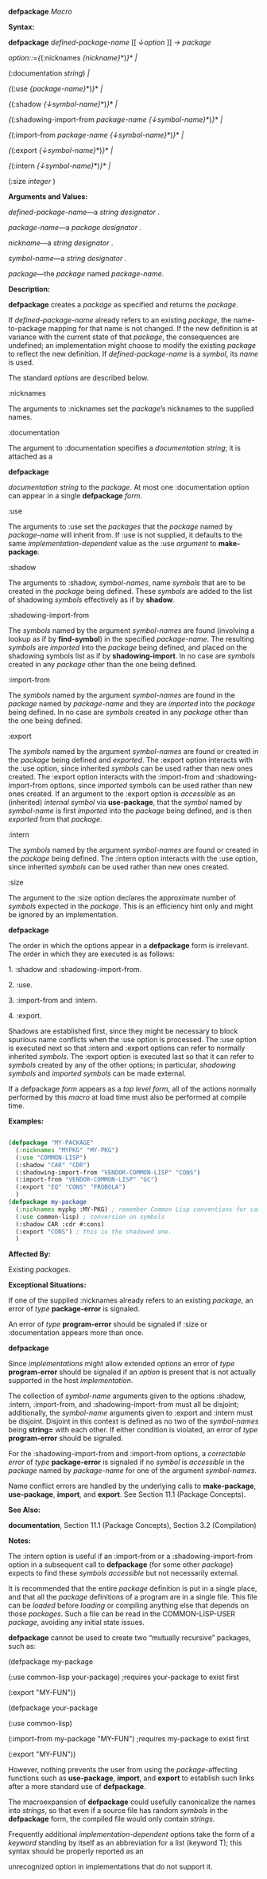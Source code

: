 **defpackage** *Macro* 



**Syntax:** 



**defpackage** *defined-package-name* [[ *↓option* ]] *→ package* 



*option::*=*\{*(:nicknames *\{nickname\}*\*)*\}*\* *|* 



(:documentation *string*) *|* 



*\{*(:use *\{package-name\}*\*)*\}*\* *|* 



*\{*(:shadow *\{↓symbol-name\}*\*)*\}*\* *|* 



*\{*(:shadowing-import-from *package-name \{↓symbol-name\}*\*)*\}*\* *|* 



*\{*(:import-from *package-name \{↓symbol-name\}*\*)*\}*\* *|* 



*\{*(:export *\{↓symbol-name\}*\*)*\}*\* *|* 



*\{*(:intern *\{↓symbol-name\}*\*)*\}*\* *|* 



(:size *integer* ) 



**Arguments and Values:** 



*defined-package-name*—a *string designator* . 



*package-name*—a *package designator* . 



*nickname*—a *string designator* . 



*symbol-name*—a *string designator* . 



*package*—the *package* named *package-name*. 



**Description:** 



**defpackage** creates a *package* as specified and returns the *package*. 



If *defined-package-name* already refers to an existing *package*, the name-to-package mapping for that name is not changed. If the new definition is at variance with the current state of that *package*, the consequences are undefined; an implementation might choose to modify the existing *package* to reflect the new definition. If *defined-package-name* is a *symbol*, its *name* is used. 



The standard *options* are described below. 



:nicknames 



The arguments to :nicknames set the *package*’s nicknames to the supplied names. 



:documentation 



The argument to :documentation specifies a *documentation string*; it is attached as a 



 



 



**defpackage** 



*documentation string* to the *package*. At most one :documentation option can appear in a single **defpackage** *form*. 



:use 



The arguments to :use set the *packages* that the *package* named by *package-name* will inherit from. If :use is not supplied, it defaults to the same *implementation-dependent* value as the :use *argument* to **make-package**. 



:shadow 



The arguments to :shadow, *symbol-names*, name *symbols* that are to be created in the *package* being defined. These *symbols* are added to the list of shadowing *symbols* effectively as if by **shadow**. 



:shadowing-import-from 



The *symbols* named by the argument *symbol-names* are found (involving a lookup as if by **find-symbol**) in the specified *package-name*. The resulting *symbols* are *imported* into the *package* being defined, and placed on the shadowing symbols list as if by **shadowing-import**. In no case are *symbols* created in any *package* other than the one being defined. 



:import-from 



The *symbols* named by the argument *symbol-names* are found in the *package* named by *package-name* and they are *imported* into the *package* being defined. In no case are *symbols* created in any *package* other than the one being defined. 



:export 



The *symbols* named by the argument *symbol-names* are found or created in the *package* being defined and *exported*. The :export option interacts with the :use option, since inherited *symbols* can be used rather than new ones created. The :export option interacts with the :import-from and :shadowing-import-from options, since *imported* symbols can be used rather than new ones created. If an argument to the :export option is *accessible* as an (inherited) *internal symbol* via **use-package**, that the *symbol* named by *symbol-name* is first *imported* into the *package* being defined, and is then *exported* from that *package*. 



:intern 



The *symbols* named by the argument *symbol-names* are found or created in the *package* being defined. The :intern option interacts with the :use option, since inherited *symbols* can be used rather than new ones created. 



:size 



The argument to the :size option declares the approximate number of *symbols* expected in the *package*. This is an efficiency hint only and might be ignored by an implementation. 







 



 



**defpackage** 



The order in which the options appear in a **defpackage** form is irrelevant. The order in which they are executed is as follows: 



1\. :shadow and :shadowing-import-from. 



2\. :use. 



3\. :import-from and :intern. 



4\. :export. 



Shadows are established first, since they might be necessary to block spurious name conflicts when the :use option is processed. The :use option is executed next so that :intern and :export options can refer to normally inherited *symbols*. The :export option is executed last so that it can refer to *symbols* created by any of the other options; in particular, *shadowing symbols* and *imported symbols* can be made external. 



If a defpackage *form* appears as a *top level form*, all of the actions normally performed by this *macro* at load time must also be performed at compile time. 



**Examples:**
```lisp

(defpackage "MY-PACKAGE" 
  (:nicknames "MYPKG" "MY-PKG") 
  (:use "COMMON-LISP") 
  (:shadow "CAR" "CDR") 
  (:shadowing-import-from "VENDOR-COMMON-LISP" "CONS") 
  (:import-from "VENDOR-COMMON-LISP" "GC") 
  (:export "EQ" "CONS" "FROBOLA") 
  ) 
(defpackage my-package 
  (:nicknames mypkg :MY-PKG) ; remember Common Lisp conventions for case 
  (:use common-lisp) ; conversion on symbols 
  (:shadow CAR :cdr #:cons) 
  (:export "CONS") ; this is the shadowed one. 
  ) 

```
**Affected By:** 



Existing *packages*. 



**Exceptional Situations:** 



If one of the supplied :nicknames already refers to an existing *package*, an error of *type* **package-error** is signaled. 



An error of *type* **program-error** should be signaled if :size or :documentation appears more than once. 







 



 



**defpackage** 



Since *implementations* might allow extended *options* an error of *type* **program-error** should be signaled if an *option* is present that is not actually supported in the host *implementation*. 



The collection of *symbol-name* arguments given to the options :shadow, :intern, :import-from, and :shadowing-import-from must all be disjoint; additionally, the *symbol-name* arguments given to :export and :intern must be disjoint. Disjoint in this context is defined as no two of the *symbol-names* being **string=** with each other. If either condition is violated, an error of *type* **program-error** should be signaled. 



For the :shadowing-import-from and :import-from options, a *correctable error* of *type* **package-error** is signaled if no *symbol* is *accessible* in the *package* named by *package-name* for one of the argument *symbol-names*. 



Name conflict errors are handled by the underlying calls to **make-package**, **use-package**, **import**, and **export**. See Section 11.1 (Package Concepts). 



**See Also:** 



**documentation**, Section 11.1 (Package Concepts), Section 3.2 (Compilation) 



**Notes:** 



The :intern option is useful if an :import-from or a :shadowing-import-from option in a subsequent call to **defpackage** (for some other *package*) expects to find these *symbols accessible* but not necessarily external. 



It is recommended that the entire *package* definition is put in a single place, and that all the *package* definitions of a program are in a single file. This file can be *loaded* before *loading* or compiling anything else that depends on those *packages*. Such a file can be read in the COMMON-LISP-USER *package*, avoiding any initial state issues. 



**defpackage** cannot be used to create two “mutually recursive” packages, such as: 



(defpackage my-package 



(:use common-lisp your-package) ;requires your-package to exist first 



(:export "MY-FUN")) 



(defpackage your-package 



(:use common-lisp) 



(:import-from my-package "MY-FUN") ;requires my-package to exist first 



(:export "MY-FUN")) 



However, nothing prevents the user from using the *package*-affecting functions such as **use-package**, **import**, and **export** to establish such links after a more standard use of **defpackage**. 



The macroexpansion of **defpackage** could usefully canonicalize the names into *strings*, so that even if a source file has random *symbols* in the **defpackage** form, the compiled file would only contain *strings*. 



Frequently additional *implementation-dependent* options take the form of a *keyword* standing by itself as an abbreviation for a list (keyword T); this syntax should be properly reported as an 







 



 



unrecognized option in implementations that do not support it. 



